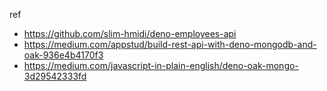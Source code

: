 ref

- <https://github.com/slim-hmidi/deno-employees-api>
- <https://medium.com/appstud/build-rest-api-with-deno-mongodb-and-oak-936e4b4170f3>
- https://medium.com/javascript-in-plain-english/deno-oak-mongo-3d29542333fd
